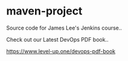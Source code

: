 # maven-project
Source code for James Lee's Jenkins course..

Check out our Latest DevOps PDF book..

https://www.level-up.one/devops-pdf-book
